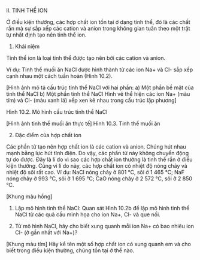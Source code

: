 II. TINH THỂ ION

Ở điều kiện thường, các hợp chất ion tồn tại ở dạng tinh thể, đó là các chất rắn mà sự sắp xếp các cation và anion trong không gian tuân theo một trật tự nhất định tạo nên tinh thể ion.

1. Khái niệm

Tinh thể ion là loại tinh thể được tạo nên bởi các cation và anion.

Ví dụ: Tinh thể muối ăn NaCl được hình thành từ các ion Na+ và Cl- sắp xếp cạnh nhau một cách tuần hoàn (Hình 10.2).

[Hình ảnh mô tả cấu trúc tinh thể NaCl với hai phần:
a) Một phần bề mặt của tinh thể NaCl
b) Một phần tinh thể NaCl
Hình vẽ thể hiện các ion Na+ (màu tím) và Cl- (màu xanh lá) xếp xen kẽ nhau trong cấu trúc lập phương]

Hình 10.2. Mô hình cấu trúc tinh thể NaCl

[Hình ảnh tinh thể muối ăn thực tế]
Hình 10.3. Tinh thể muối ăn

2. Đặc điểm của hợp chất ion

Các phần tử tạo nên hợp chất ion là các cation và anion. Chúng hút nhau mạnh bằng lực hút tĩnh điện. Do vậy, các phần tử này không chuyển động tự do được. Đây là lí do vì sao các hợp chất ion thường là tinh thể rắn ở điều kiện thường. Cũng vì lí do này, các hợp chất ion có nhiệt độ nóng chảy và nhiệt độ sôi rất cao. Ví dụ: NaCl nóng chảy ở 801 °C, sôi ở 1 465 °C; NaF nóng chảy ở 993 °C, sôi ở 1 695 °C; CaO nóng chảy ở 2 572 °C, sôi ở 2 850 °C.

[Khung màu hồng]
1. Lập mô hình tinh thể NaCl: Quan sát Hình 10.2b để lập mô hình tinh thể NaCl từ các quả cầu minh họa cho ion Na+, Cl- và que nối.

2. Từ mô hình NaCl, hãy cho biết xung quanh mỗi ion Na+ có bao nhiêu ion Cl- (ở gần nhất với Na+)?

[Khung màu tím]
Hãy kể tên một số hợp chất ion có xung quanh em và cho biết trong điều kiện thường, chúng tồn tại ở thể nào.